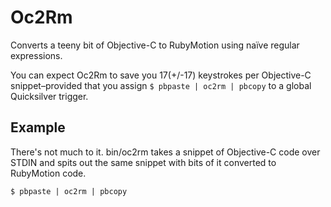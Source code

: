 # Oc2Rm

Converts a teeny bit of Objective-C to RubyMotion using naïve regular expressions.

You can expect Oc2Rm to save you 17(+/-17) keystrokes per Objective-C snippet–provided that you assign `$ pbpaste | oc2rm | pbcopy` to a global Quicksilver trigger.

## Example

There's not much to it. bin/oc2rm takes a snippet of Objective-C code over STDIN and spits out the same snippet with bits of it converted to RubyMotion code.

`$ pbpaste | oc2rm | pbcopy`
